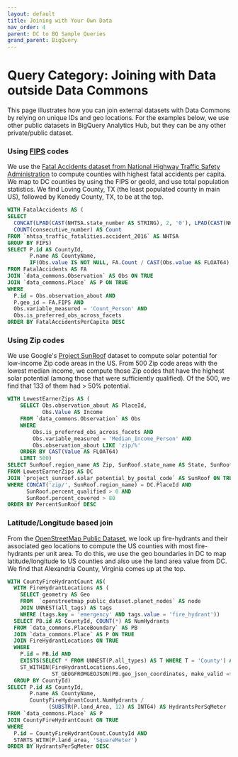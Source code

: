 ```yaml
---
layout: default
title: Joining with Your Own Data
nav_order: 4
parent: DC to BQ Sample Queries
grand_parent: BigQuery
---
```


# Query Category: Joining with Data outside Data Commons

This page illustrates how you can join external datasets with Data Commons by relying on unique IDs and geo locations.  For the examples below, we use other public datasets in BigQuery Analytics Hub, but they can be any other private/public dataset.

### Using [FIPS](https://www.census.gov/library/reference/code-lists/ansi.html) codes

We use the [Fatal Accidents dataset from National Highway Traffic Safety Administration](https://console.cloud.google.com/bigquery/analytics-hub/exchanges(analyticshub:projects/1057666841514/locations/us/dataExchanges/google_cloud_public_datasets_17e74966199/listings/nhtsa_traffic_fatalities_17f892354f9)) to compute counties with highest fatal accidents per capita. We map to DC counties by using the FIPS or geoId, and use total population statistics. We find Loving County, TX (the least populated county in main US), followed by Kenedy County, TX, to be at the top.

```sql
WITH FatalAccidents AS (
SELECT
  CONCAT(LPAD(CAST(NHTSA.state_number AS STRING), 2, '0'), LPAD(CAST(NHTSA.county AS STRING), 3, '0')) AS FIPS,
  COUNT(consecutive_number) AS Count
FROM `nhtsa_traffic_fatalities.accident_2016` AS NHTSA
GROUP BY FIPS)
SELECT P.id AS CountyId,
       P.name AS CountyName,
       IF(Obs.value IS NOT NULL, FA.Count / CAST(Obs.value AS FLOAT64), NULL) AS FatalAccidentsPerCapita
FROM FatalAccidents AS FA
JOIN `data_commons.Observation` AS Obs ON TRUE
JOIN `data_commons.Place` AS P ON TRUE
WHERE
  P.id = Obs.observation_about AND
  P.geo_id = FA.FIPS AND
  Obs.variable_measured = 'Count_Person' AND
  Obs.is_preferred_obs_across_facets
ORDER BY FatalAccidentsPerCapita DESC
```

### Using Zip codes

We use Google's [Project SunRoof](https://console.cloud.google.com/bigquery/analytics-hub/exchanges(analyticshub:projects/1057666841514/locations/us/dataExchanges/google_cloud_public_datasets_17e74966199/listings/d29ba6d0d3a64b6284d0fe57eedc9355)) dataset to compute solar potential for low-income Zip code areas in the US.  From 500 Zip code areas with the lowest median income, we compute those Zip codes that have the highest solar potential (among those that were sufficiently qualified). Of the 500, we find that 133 of them had > 50% potential.

```sql
WITH LowestEarnerZips AS (
    SELECT Obs.observation_about AS PlaceId,
           Obs.Value AS Income
    FROM `data_commons.Observation` AS Obs
    WHERE
        Obs.is_preferred_obs_across_facets AND
        Obs.variable_measured = 'Median_Income_Person' AND
        Obs.observation_about LIKE 'zip/%'
    ORDER BY CAST(Value AS FLOAT64)
    LIMIT 500)
SELECT SunRoof.region_name AS Zip, SunRoof.state_name AS State, SunRoof.percent_qualified AS PercentSunRoof
FROM LowestEarnerZips AS DC
JOIN `project_sunroof.solar_potential_by_postal_code` AS SunRoof ON TRUE
WHERE CONCAT('zip/', SunRoof.region_name) = DC.PlaceId AND
      SunRoof.percent_qualified > 0 AND
      SunRoof.percent_covered > 80
ORDER BY PercentSunRoof DESC
```

### Latitude/Longitude based join

From the [OpenStreetMap Public Dataset](https://console.cloud.google.com/bigquery/analytics-hub/exchanges(analyticshub:projects/1057666841514/locations/us/dataExchanges/google_cloud_public_datasets_17e74966199/listings/openstreetmap_public_dataset_17f8979a16c)), we look up fire-hydrants and their associated geo locations to compute the US counties with most fire-hydrants per unit area.  To do this, we use the geo boundaries in DC to map latitude/longitude to US counties and also use the land area value from DC.  We find that Alexandria County, Virginia comes up at the top.

```sql
WITH CountyFireHydrantCount AS(
  WITH FireHydrantLocations AS (
    SELECT geometry AS Geo
    FROM  `openstreetmap_public_dataset.planet_nodes` AS node
    JOIN UNNEST(all_tags) AS tags
    WHERE (tags.key = 'emergency' AND tags.value = 'fire_hydrant'))
  SELECT PB.id AS CountyId, COUNT(*) AS NumHydrants
  FROM `data_commons.PlaceBoundary` AS PB
  JOIN `data_commons.Place` AS P ON TRUE
  JOIN FireHydrantLocations ON TRUE
  WHERE
    P.id = PB.id AND
    EXISTS(SELECT * FROM UNNEST(P.all_types) AS T WHERE T = 'County') AND
    ST_WITHIN(FireHydrantLocations.Geo,
              ST_GEOGFROMGEOJSON(PB.geo_json_coordinates, make_valid => TRUE))
  GROUP BY CountyId)
SELECT P.id AS CountyId,
       P.name AS CountyName,
       CountyFireHydrantCount.NumHydrants /
             (SUBSTR(P.land_Area, 12) AS INT64) AS HydrantsPerSqMeter
FROM `data_commons.Place` AS P
JOIN CountyFireHydrantCount ON TRUE
WHERE
  P.id = CountyFireHydrantCount.CountyId AND
  STARTS_WITH(P.land_area, 'SquareMeter')
ORDER BY HydrantsPerSqMeter DESC
```
